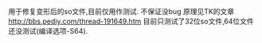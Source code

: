 用于修复变形后的so文件,目前仅用作测试.
不保证没bug
原理见TK的文章
http://bbs.pediy.com/thread-191649.htm
目前只测试了32位so文件,64位文件还没测试(编译选项-S64).